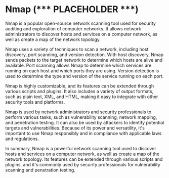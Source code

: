 # Nmap (*** PLACEHOLDER ***)
Nmap is a popular open-source network scanning tool used for security auditing and exploration of computer networks. It allows network administrators to discover hosts and services on a computer network, as well as create a map of the network topology.

Nmap uses a variety of techniques to scan a network, including host discovery, port scanning, and version detection. With host discovery, Nmap sends packets to the target network to determine which hosts are alive and available. Port scanning allows Nmap to determine which services are running on each host and which ports they are using. Version detection is used to determine the type and version of the service running on each port.

Nmap is highly customizable, and its features can be extended through various scripts and plugins. It also includes a variety of output formats, such as plain text, XML, and HTML, making it easy to integrate with other security tools and platforms.

Nmap is used by network administrators and security professionals to perform various tasks, such as vulnerability scanning, network mapping, and penetration testing. It can also be used by attackers to identify potential targets and vulnerabilities. Because of its power and versatility, it's important to use Nmap responsibly and in compliance with applicable laws and regulations.

In summary, Nmap is a powerful network scanning tool used to discover hosts and services on a computer network, as well as create a map of the network topology. Its features can be extended through various scripts and plugins, and it's commonly used by security professionals for vulnerability scanning and penetration testing.